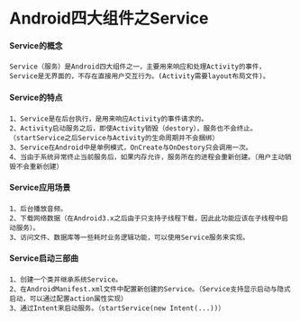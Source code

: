 # Android四大组件之Service

#### Service的概念
    Service（服务）是Android四大组件之一，主要用来响应和处理Activity的事件，Service是无界面的，不存在直接用户交互行为。(Activity需要layout布局文件)。
    
#### Service的特点
    1、Service是在后台执行，是用来响应Activity的事件请求的。
    2、Activity启动服务之后，即使Activity销毁（destory），服务也不会终止。（startService之后Service与Activity的生命周期并不会捆绑）
    3、Service在Android中是单例模式，OnCreate与OnDestory只会调用一次。
    4、当由于系统异常终止当前服务后，如果内存允许，服务所在的进程会重新创建。（用户主动销毁不会重新创建）
    
#### Service应用场景
    1、后台播放音频。
    2、下载网络数据（在Android3.x之后由于只支持子线程下载，因此此功能应该在子线程中启动服务）。
    3、访问文件、数据库等一些耗时业务逻辑功能，可以使用Service服务来实现。
    
#### Service启动三部曲
    1、创建一个类并继承系统Service。
    2、在AndroidManifest.xml文件中配置新创建的Service。（Service支持显示启动与隐式启动，可以通过配置action属性实现）
    3、通过Intent来启动服务。（startService(new Intent(...))）
